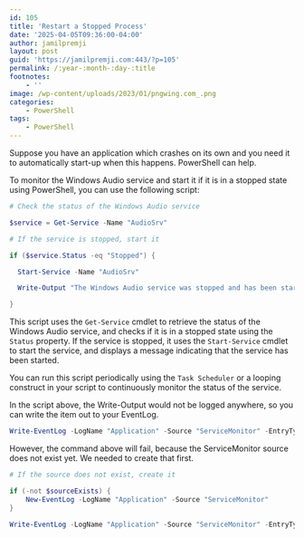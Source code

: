 ```yaml
---
id: 105
title: 'Restart a Stopped Process'
date: '2025-04-05T09:36:00-04:00'
author: jamilpremji
layout: post
guid: 'https://jamilpremji.com:443/?p=105'
permalink: /:year-:month-:day-:title
footnotes:
    - ''
image: /wp-content/uploads/2023/01/pngwing.com_.png
categories:
    - PowerShell
tags:
    - PowerShell
---
```


Suppose you have an application which crashes on its own and you need it to automatically start-up when this happens. PowerShell can help.

To monitor the Windows Audio service and start it if it is in a stopped state using PowerShell, you can use the following script:

```powershell
# Check the status of the Windows Audio service

$service = Get-Service -Name "AudioSrv"

# If the service is stopped, start it

if ($service.Status -eq "Stopped") {

  Start-Service -Name "AudioSrv"

  Write-Output "The Windows Audio service was stopped and has been started."

}
```

This script uses the `Get-Service` cmdlet to retrieve the status of the Windows Audio service, and checks if it is in a stopped state using the `Status` property. If the service is stopped, it uses the `Start-Service` cmdlet to start the service, and displays a message indicating that the service has been started.

You can run this script periodically using the `Task Scheduler` or a looping construct in your script to continuously monitor the status of the service.

In the script above, the Write-Output would not be logged anywhere, so you can write the item out to your EventLog.

```powershell
Write-EventLog -LogName "Application" -Source "ServiceMonitor" -EntryType Information -EventId 1 -Message "The Windows Audio service was stopped and has been started."

```

However, the command above will fail, because the ServiceMonitor source does not exist yet. We needed to create that first.

```powershell
# If the source does not exist, create it

if (-not $sourceExists) {
    New-EventLog -LogName "Application" -Source "ServiceMonitor"
}

Write-EventLog -LogName "Application" -Source "ServiceMonitor" -EntryType Information -EventId 1 -Message "The Windows Audio service was stopped and has been started."

```